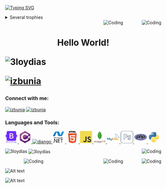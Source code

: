 <a href="https://git.io/typing-svg"><img src="https://readme-typing-svg.demolab.com?font=Fira+Code&pause=1000&color=F7F7F7&width=435&lines=Hi+there!+I+am+Izbunia...;Front-end+Developer." alt="Typing SVG" /></a>
</p>
  <details>
    <summary>Several trophies</summary>
    <img align="right" alt="Coding" style="margin-left: 60px;" src="https://telegra.ph/file/9d8b7eb9b82714ab80535.jpg">
    </p>
    <img align="left" alt="Coding" style="margin-left: 60px;" src="https://nextjs.org/_next/image?url=%2Fapi%2Flearn-certificate-og%3Fcourse%3Ddashboard-app%26user%3D56855%26mode%3Dsystem&w=1200&q=75">
  </details>
<img align="right" alt="Coding" style="margin-left: 60px;" src="https://telegra.ph/file/4884660bbca180e48cc5a.png">

<img align="right" alt="Coding" style="margin-left: 60px;" src="https://telegra.ph/file/263345c381512285d2060.gif">
</br>

<h1 align="center">Hello World!

<p align="left"> <img src="https://komarev.com/ghpvc/?username=3loydias&label=Profile%20views&color=0e75b6&style=flat" alt="3loydias" /> </p>

<p align="left"> <a href="https://twitter.com/izbunia" target="blank"><img src="https://img.shields.io/twitter/follow/izbunia?logo=twitter&style=for-the-badge" alt="izbunia" /></a> </p>

<h3 align="left">Connect with me:</h3>
<p align="left">
<a href="https://twitter.com/izbunia" target="blank"><img align="center" src="https://raw.githubusercontent.com/rahuldkjain/github-profile-readme-generator/master/src/images/icons/Social/twitter.svg" alt="izbunia" height="30" width="40" /></a>
<a href="https://discord.gg/izbunia" target="blank"><img align="center" src="https://raw.githubusercontent.com/rahuldkjain/github-profile-readme-generator/master/src/images/icons/Social/discord.svg" alt="izbunia" height="30" width="40" /></a>
</p>

<h3 align="left">Languages and Tools:</h3>
<p align="left"> <a href="https://getbootstrap.com" target="_blank" rel="noreferrer"> <img src="https://raw.githubusercontent.com/devicons/devicon/master/icons/bootstrap/bootstrap-plain-wordmark.svg" alt="bootstrap" width="40" height="40"/> </a> <a href="https://www.w3schools.com/cs/" target="_blank" rel="noreferrer"> <img src="https://raw.githubusercontent.com/devicons/devicon/master/icons/csharp/csharp-original.svg" alt="csharp" width="40" height="40"/> </a> <a href="https://www.djangoproject.com/" target="_blank" rel="noreferrer"> <img src="https://cdn.worldvectorlogo.com/logos/django.svg" alt="django" width="40" height="40"/> </a> <a href="https://dotnet.microsoft.com/" target="_blank" rel="noreferrer"> <img src="https://raw.githubusercontent.com/devicons/devicon/master/icons/dot-net/dot-net-original-wordmark.svg" alt="dotnet" width="40" height="40"/> </a> <a href="https://www.w3.org/html/" target="_blank" rel="noreferrer"> <img src="https://raw.githubusercontent.com/devicons/devicon/master/icons/html5/html5-original-wordmark.svg" alt="html5" width="40" height="40"/> </a> <a href="https://developer.mozilla.org/en-US/docs/Web/JavaScript" target="_blank" rel="noreferrer"> <img src="https://raw.githubusercontent.com/devicons/devicon/master/icons/javascript/javascript-original.svg" alt="javascript" width="40" height="40"/> </a> <a href="https://www.mongodb.com/" target="_blank" rel="noreferrer"> <img src="https://raw.githubusercontent.com/devicons/devicon/master/icons/mongodb/mongodb-original-wordmark.svg" alt="mongodb" width="40" height="40"/> </a> <a href="https://www.mysql.com/" target="_blank" rel="noreferrer"> <img src="https://raw.githubusercontent.com/devicons/devicon/master/icons/mysql/mysql-original-wordmark.svg" alt="mysql" width="40" height="40"/> </a> <a href="https://www.photoshop.com/en" target="_blank" rel="noreferrer"> <img src="https://raw.githubusercontent.com/devicons/devicon/master/icons/photoshop/photoshop-line.svg" alt="photoshop" width="40" height="40"/> </a> <a href="https://www.php.net" target="_blank" rel="noreferrer"> <img src="https://raw.githubusercontent.com/devicons/devicon/master/icons/php/php-original.svg" alt="php" width="40" height="40"/> </a> <a href="https://www.python.org" target="_blank" rel="noreferrer"> <img src="https://raw.githubusercontent.com/devicons/devicon/master/icons/python/python-original.svg" alt="python" width="40" height="40"/> </a> </p>

<img align="right" alt="Coding" style="margin-left: 60px;" src="https://telegra.ph/file/4884660bbca180e48cc5a.png">

<p><img align="left" src="https://github-readme-stats.vercel.app/api/top-langs?username=3loydias&show_icons=true&locale=en&layout=compact" alt="3loydias" /></p>

<p>&nbsp;<img align="center" src="https://github-readme-stats.vercel.app/api?username=3loydias&show_icons=true&locale=en" alt="3loydias" /></p>

<img align="right" alt="Coding" style="margin-left: 60px;" src="https://telegra.ph/file/4884660bbca180e48cc5a.png">

<img align="left" alt="Coding" style="margin-left: 60px;" src="https://telegra.ph/file/5343f0344c6264680b451.gif">

<img align="right" alt="Coding" style="margin-left: 60px;" src="https://telegra.ph/file/4884660bbca180e48cc5a.png">
</br>

![Alt text](https://spotify-recently-played-readme.vercel.app/api?user=oycdk7us6v9mdqgp1dvjob3r8&width={width})

![Alt text](https://spotify-recently-played-readme.vercel.app/api?user=oycdk7us6v9mdqgp1dvjob3r8)



